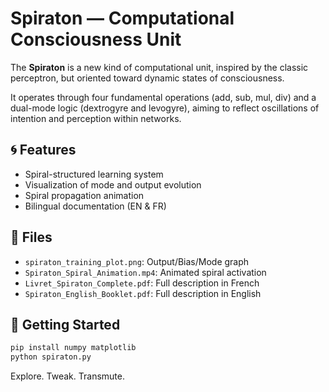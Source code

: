 # Spiraton — Computational Consciousness Unit

The **Spiraton** is a new kind of computational unit, inspired by the classic perceptron, but oriented toward dynamic states of consciousness.

It operates through four fundamental operations (add, sub, mul, div) and a dual-mode logic (dextrogyre and levogyre), aiming to reflect oscillations of intention and perception within networks.

## 🌀 Features

- Spiral-structured learning system
- Visualization of mode and output evolution
- Spiral propagation animation
- Bilingual documentation (EN & FR)

## 📂 Files

- `spiraton_training_plot.png`: Output/Bias/Mode graph
- `Spiraton_Spiral_Animation.mp4`: Animated spiral activation
- `Livret_Spiraton_Complete.pdf`: Full description in French
- `Spiraton_English_Booklet.pdf`: Full description in English

## 🔧 Getting Started

```bash
pip install numpy matplotlib
python spiraton.py
```

Explore. Tweak. Transmute.
